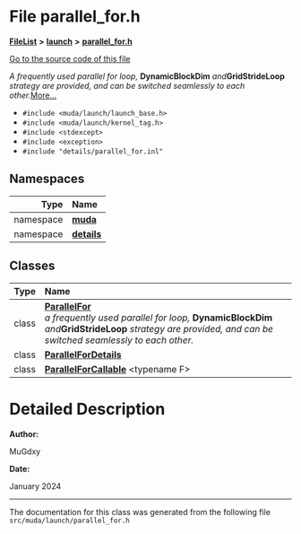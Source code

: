 

# File parallel\_for.h



[**FileList**](files.md) **>** [**launch**](dir_440d6ef7395341c98b5d944289d06a83.md) **>** [**parallel\_for.h**](parallel__for_8h.md)

[Go to the source code of this file](parallel__for_8h_source.md)

_A frequently used parallel for loop,_ **DynamicBlockDim** _and_**GridStrideLoop** _strategy are provided, and can be switched seamlessly to each other._[More...](#detailed-description)

* `#include <muda/launch/launch_base.h>`
* `#include <muda/launch/kernel_tag.h>`
* `#include <stdexcept>`
* `#include <exception>`
* `#include "details/parallel_for.inl"`













## Namespaces

| Type | Name |
| ---: | :--- |
| namespace | [**muda**](namespacemuda.md) <br> |
| namespace | [**details**](namespacemuda_1_1details.md) <br> |


## Classes

| Type | Name |
| ---: | :--- |
| class | [**ParallelFor**](classmuda_1_1_parallel_for.md) <br>_a frequently used parallel for loop,_ **DynamicBlockDim** _and_**GridStrideLoop** _strategy are provided, and can be switched seamlessly to each other._ |
| class | [**ParallelForDetails**](classmuda_1_1_parallel_for_details.md) <br> |
| class | [**ParallelForCallable**](classmuda_1_1details_1_1_parallel_for_callable.md) &lt;typename F&gt;<br> |


















































# Detailed Description




**Author:**

MuGdxy 




**Date:**

January 2024 





    

------------------------------
The documentation for this class was generated from the following file `src/muda/launch/parallel_for.h`

